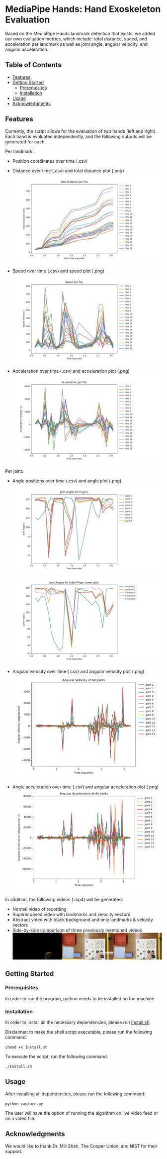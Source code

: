 # MediaPipe Hands: Hand Exoskeleton Evaluation

Based on the MediaPipe Hands landmark detection that exists, we added our own evaluation metrics, which include: total distance, speed, and acceleration per landmark as well as joint angle, angular velocity, and angular acceleration. 

## Table of Contents

- [Features](#features)
- [Getting Started](#getting-started)
  - [Prerequisites](#prerequisites)
  - [Installation](#installation)
- [Usage](#usage)
- [Acknowledgments](#acknowledgments)

## Features

Currently, the script allows for the evaluation of two hands (left and right). Each hand is evaluated independently, and the following outputs will be generated for each.

Per landmark:
- Position coordinates over time (.csv)
- Distance over time (.csv) and total distance plot (.png)
![TotalDistancePlot](./README_Images/TotalDistancePlot.png)

- Speed over time (.csv) and speed plot (.png)
![SpeedPlot](./README_Images/SpeedPlot.png)

- Acceleration over time (.csv) and acceleration plot (.png)
![AccelerationPlot](./README_Images/AccelerationPlot.png)


Per joint:
- Angle positions over time (.csv) and angle plot (.png)
![JointAngPlot](./README_Images/JointAngPlot.png)
![KnuckleAngPlot](./README_Images/KnuckleAngPlot.png)

- Angular velocity over time (.csv) and angular velocity plot (.png)
![AngularVelocityPlot](./README_Images/AngularVelocity.png)

- Angle acceleration over time (.csv) and angular acceleration plot (.png)
![AngularAccelerationPlot](./README_Images/AngularAcceleration.png)

In addition, the following videos (.mp4) will be generated:
- Normal video of recording
- Superimposed video with landmarks and velocity vectors
- Abstract video with black background and only landmarks & velocity vectors
- Side-by-side comparison of three previously mentioned videos
![VideoImg](./README_Images/Video.png)

## Getting Started

### Prerequisites

In order to run the program, python needs to be installed on the machine.

### Installation

In order to install all the necessary dependencies, please run [Install.sh](Install.sh).

Disclaimer: to make the shell script executable, please run the following command: 

```chmod +x Install.sh```

To execute the script, run the following command: 

```./Install.sh```

## Usage

After installing all dependencies, please run the following command: 

```python capture.py```

The user will have the option of running the algorithm on live video feed or on a video file.
## Acknowledgments

We would like to thank Dr. Mili Shah, The Cooper Union, and NIST for their support.
